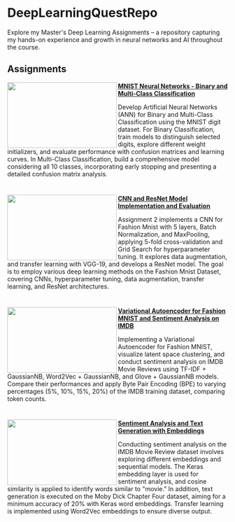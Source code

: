 # DeepLearningQuestRepo
Explore my Master's Deep Learning Assignments – a repository capturing my hands-on experience and growth in neural networks and AI throughout the course.

## Assignments

<img align="left" width="250" height="150" src="https://github.com/rashmishreev/DeepLearningQuestRepo/blob/main/Images/mnist.jpeg"> **[MNIST Neural Networks - Binary and Multi-Class Classification](https://github.com/rashmishreev/DeepLearningQuestRepo/tree/main/Deep%20Learning%20Course%20Assignments/MNIST%20Neural%20Networks%3A%20Binary%20and%20Multi-Class%20Classification)**

Develop Artificial Neural Networks (ANN) for Binary and Multi-Class Classification using the MNIST digit dataset. For Binary Classification, train models to distinguish selected digits, explore different weight initializers, and evaluate performance with confusion matrices and learning curves. In Multi-Class Classification, build a comprehensive model considering all 10 classes, incorporating early stopping and presenting a detailed confusion matrix analysis.

#
<img align="left" width="250" height="150" src="https://github.com/rashmishreev/DeepLearningQuestRepo/blob/main/Images/fashion-mnist.webp"> **[CNN and ResNet Model Implementation and Evaluation](https://github.com/rashmishreev/DeepLearningQuestRepo/tree/main/Deep%20Learning%20Course%20Assignments/CNN%20and%20ResNet%20Model%20Implementation%20and%20Evaluation)**

Assignment 2 implements a CNN for Fashion Mnist with 5 layers, Batch Normalization, and MaxPooling, applying 5-fold cross-validation and Grid Search for hyperparameter tuning. It explores data augmentation, and transfer learning with VGG-19, and develops a ResNet model. The goal is to employ various deep learning methods on the Fashion Mnist Dataset, covering CNNs, hyperparameter tuning, data augmentation, transfer learning, and ResNet architectures.

#

<img align="left" width="250" height="150" src="https://github.com/rashmishreev/DeepLearningQuestRepo/blob/main/Images/VAE_Basic.png"> **[Variational Autoencoder for Fashion MNIST and Sentiment Analysis on IMDB](https://github.com/rashmishreev/DeepLearningQuestRepo/tree/main/Deep%20Learning%20Course%20Assignments/Variational%20Autoencoder%20for%20Fashion%20MNIST%20and%20Sentiment%20Analysis%20on%20IMDB)**

Implementing a Variational Autoencoder for Fashion MNIST, visualize latent space clustering, and conduct sentiment analysis on IMDB Movie Reviews using TF-IDF + GaussianNB, Word2Vec + GaussianNB, and Glove + GaussianNB models. Compare their performances and apply Byte Pair Encoding (BPE) to varying percentages (5%, 10%, 15%, 20%) of the IMDB training dataset, comparing token counts.

#
<img align="left" width="250" height="150" src="https://github.com/rashmishreev/DeepLearningQuestRepo/blob/main/Images/imdb.jpeg"> **[Sentiment Analysis and Text Generation with Embeddings](https://github.com/rashmishreev/DeepLearningQuestRepo/tree/main/Deep%20Learning%20Course%20Assignments/Sentiment%20Analysis%20and%20Text%20Generation%20with%20Embeddings)**

Conducting sentiment analysis on the IMDB Movie Review dataset involves exploring different embeddings and sequential models. The Keras embedding layer is used for sentiment analysis, and cosine similarity is applied to identify words similar to "movie." In addition, text generation is executed on the Moby Dick Chapter Four dataset, aiming for a minimum accuracy of 20% with Keras word embeddings. Transfer learning is implemented using Word2Vec embeddings to ensure diverse output.
